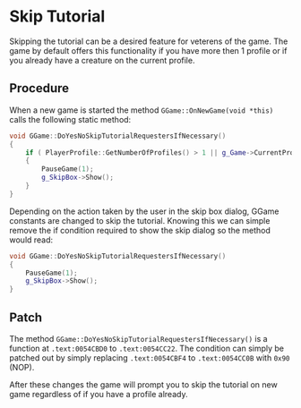 # Skip Tutorial

Skipping the tutorial can be a desired feature for veterens of the game. The game by default offers this
functionality if you have more then 1 profile or if you already have a creature on the current profile.

## Procedure

When a new game is started the method `GGame::OnNewGame(void *this)` calls the following static method:

```cpp
void GGame::DoYesNoSkipTutorialRequestersIfNecessary()
{
    if ( PlayerProfile::GetNumberOfProfiles() > 1 || g_Game->CurrentProfileHasACreature() )
    {
        PauseGame(1);
        g_SkipBox->Show();
    }
}
```

Depending on the action taken by the user in the skip box dialog, GGame constants are changed to skip the
tutorial. Knowing this we can simple remove the if condition required to show the skip dialog so the method
would read:

```cpp
void GGame::DoYesNoSkipTutorialRequestersIfNecessary()
{
    PauseGame(1);
    g_SkipBox->Show();
}
```

## Patch

The method `GGame::DoYesNoSkipTutorialRequestersIfNecessary()` is a function at `.text:0054CBD0` to `.text:0054CC22`.
The condition can simply be patched out by simply replacing `.text:0054CBF4` to `.text:0054CC0B` with `0x90` (NOP).

After these changes the game will prompt you to skip the tutorial on new game regardless of if you have a profile
already.